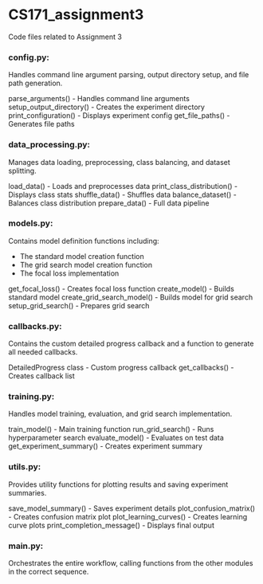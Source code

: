 # CS171_assignment3
Code files related to Assignment 3



### config.py: 
Handles command line argument parsing, output directory setup, and file path generation.

parse_arguments() - Handles command line arguments
setup_output_directory() - Creates the experiment directory
print_configuration() - Displays experiment config
get_file_paths() - Generates file paths

### data_processing.py: 
Manages data loading, preprocessing, class balancing, and dataset splitting.

load_data() - Loads and preprocesses data
print_class_distribution() - Displays class stats
shuffle_data() - Shuffles data
balance_dataset() - Balances class distribution
prepare_data() - Full data pipeline

### models.py: 
Contains model definition functions including:

* The standard model creation function
* The grid search model creation function
* The focal loss implementation

get_focal_loss() - Creates focal loss function
create_model() - Builds standard model
create_grid_search_model() - Builds model for grid search
setup_grid_search() - Prepares grid search

### callbacks.py: 
Contains the custom detailed progress callback and a function to generate all needed callbacks.

DetailedProgress class - Custom progress callback
get_callbacks() - Creates callback list

### training.py: 
Handles model training, evaluation, and grid search implementation.

train_model() - Main training function
run_grid_search() - Runs hyperparameter search
evaluate_model() - Evaluates on test data
get_experiment_summary() - Creates experiment summary

### utils.py: 
Provides utility functions for plotting results and saving experiment summaries.

save_model_summary() - Saves experiment details
plot_confusion_matrix() - Creates confusion matrix plot
plot_learning_curves() - Creates learning curve plots
print_completion_message() - Displays final output

### main.py: 
Orchestrates the entire workflow, calling functions from the other modules in the correct sequence.

